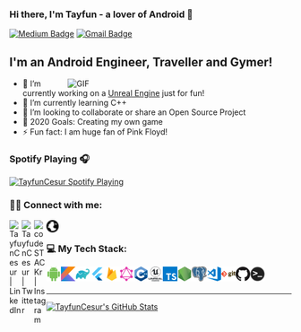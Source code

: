 ### Hi there, I'm Tayfun - a lover of Android 👋

[![Medium Badge](https://img.shields.io/badge/-@TCesur-03a57a?style=flat-square&labelColor=000000&logo=Medium&link=https://medium.com/@TCesur/)](https://medium.com/@TCesur/)
[![Gmail Badge](https://img.shields.io/badge/-tayfuncesur35@gmail.com-c14438?style=flat-square&logo=Gmail&logoColor=white&link=mailto:tayfuncesur35@gmail.com)](mailto:tayfuncesur35@gmail.com)

## I'm an Android Engineer, Traveller and Gymer!
<img align="right" width="400" alt="GIF" src="https://i.pinimg.com/originals/e4/26/70/e426702edf874b181aced1e2fa5c6cde.gif" />

- 🔭  I’m currently working on a [Unreal Engine](https://www.unrealengine.com/en-US/) just for fun!
- 🌱  I’m currently learning C++ 
- 👯  I’m looking to collaborate or share an Open Source Project
- 🥅  2020 Goals: Creating my own game
- ⚡  Fun fact: I am huge fan of Pink Floyd!
  
### Spotify Playing 🎧
[<img src="https://now-playing-codestackr.vercel.app/api/spotify-playing" alt="TayfunCesur Spotify Playing" width="350" />](https://open.spotify.com/user/tyfn35)

### 🤝🏻 Connect with me:

[<img align="left" alt="TayfunCesur | LinkedIn" width="22px" src="https://seeklogo.com/images/L/linkedin-in-icon-logo-2E34704F04-seeklogo.com.png" />](https://www.linkedin.com/in/tayfun-cesur-353958157/)
[<img align="left" alt="TayfunCesur | Twitter" width="22px" src="https://seeklogo.com/images/T/twitter-2012-positive-logo-916EDF1309-seeklogo.com.png" />](https://twitter.com/CesurTayfun35)
[<img align="left" alt="codeSTACKr | Instagram" width="22px" src="https://img.favpng.com/9/25/24/computer-icons-instagram-logo-sticker-png-favpng-LZmXr3KPyVbr8LkxNML458QV3.jpg" />](https://www.instagram.com/cesurtayfunn/)
[<img align="left" alt="tayfuncesur.com" width="22px" src="https://raw.githubusercontent.com/iconic/open-iconic/master/svg/globe.svg" />](http://tayfuncesur.com)

<br />

### :computer: My Tech Stack:

[<img align="left" alt="Android" width="26px" src="https://raw.githubusercontent.com/github/explore/80688e429a7d4ef2fca1e82350fe8e3517d3494d/topics/android/android.png" />](https://github.com/topics/android)
[<img align="left" alt="Kotlin" width="26px" src="https://raw.githubusercontent.com/github/explore/80688e429a7d4ef2fca1e82350fe8e3517d3494d/topics/kotlin/kotlin.png" />](https://github.com/topics/kotlin)
[<img align="left" alt="Gradle" width="26px" src="https://raw.githubusercontent.com/github/explore/80688e429a7d4ef2fca1e82350fe8e3517d3494d/topics/gradle/gradle.png" />](https://github.com/topics/gradle)
[<img align="left" alt="Flutter" width="26px" src="https://raw.githubusercontent.com/github/explore/80688e429a7d4ef2fca1e82350fe8e3517d3494d/topics/flutter/flutter.png" />](https://github.com/topics/flutter)
[<img align="left" alt="Firebase" width="26px" src="https://raw.githubusercontent.com/github/explore/80688e429a7d4ef2fca1e82350fe8e3517d3494d/topics/firebase/firebase.png" />](https://github.com/topics/firebase)
[<img align="left" alt="GraphQL" width="26px" src="https://raw.githubusercontent.com/github/explore/80688e429a7d4ef2fca1e82350fe8e3517d3494d/topics/graphql/graphql.png" />](https://github.com/topics/graphql)
[<img align="left" alt="C++" width="26px" src="https://raw.githubusercontent.com/github/explore/80688e429a7d4ef2fca1e82350fe8e3517d3494d/topics/cpp/cpp.png" />](https://github.com/topics/cpp)
[<img align="left" alt="Unreal" width="26px" src="https://raw.githubusercontent.com/github/explore/80688e429a7d4ef2fca1e82350fe8e3517d3494d/topics/unreal-engine/unreal-engine.png" />](https://github.com/topics/unreal-engine)
[<img align="left" alt="TypeScript" width="26px" src="https://raw.githubusercontent.com/github/explore/80688e429a7d4ef2fca1e82350fe8e3517d3494d/topics/typescript/typescript.png" />](https://github.com/topics/typescript)
[<img align="left" alt="Node.js" width="26px" src="https://raw.githubusercontent.com/github/explore/80688e429a7d4ef2fca1e82350fe8e3517d3494d/topics/nodejs/nodejs.png" />](https://github.com/topics/nodejs)
[<img align="left" alt="PostgreSQL" width="26px" src="https://raw.githubusercontent.com/github/explore/80688e429a7d4ef2fca1e82350fe8e3517d3494d/topics/postgresql/postgresql.png" />]([https://github.com/topics/postgresql)
[<img align="left" alt="Visual Studio Code" width="26px" src="https://raw.githubusercontent.com/github/explore/80688e429a7d4ef2fca1e82350fe8e3517d3494d/topics/visual-studio-code/visual-studio-code.png" />](https://github.com/topics/visual-studio-code)
[<img align="left" alt="Git" width="26px" src="https://raw.githubusercontent.com/github/explore/80688e429a7d4ef2fca1e82350fe8e3517d3494d/topics/git/git.png" />](https://github.com/topics/git)
[<img align="left" alt="GitHub" width="26px" src="https://raw.githubusercontent.com/github/explore/78df643247d429f6cc873026c0622819ad797942/topics/github/github.png" />](https://github.com)
[<img align="left" alt="Terminal" width="26px" src="https://raw.githubusercontent.com/github/explore/80688e429a7d4ef2fca1e82350fe8e3517d3494d/topics/terminal/terminal.png" />](https://github.com/topics/terminal)

<br />
<br />

---
[![TayfunCesur's GitHub Stats](https://github-readme-stats.vercel.app/api?username=TayfunCesur&show_icons=true)](https://github.com/TayfunCesur)
